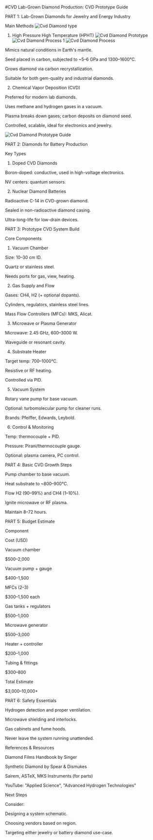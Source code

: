 #CVD Lab-Grown Diamond Production: CVD Prototype Guide

PART 1: Lab-Grown Diamonds for Jewelry and Energy Industry

Main Methods
![Cvd Diamond type ](https://github.com/user-attachments/assets/bf35a2b7-db06-4c5b-afa4-f9b779489ad7)
1. High Pressure High Temperature (HPHT)
![Cvd Diamond Prototype ](https://github.com/user-attachments/assets/0f1b2e5d-9930-4cb8-87c8-562eb3ef1cc4)
![Cvd Diamond Process 1](https://github.com/user-attachments/assets/406235aa-4708-48b6-bce5-b7320e142517)
![Cvd Diamond Process](https://github.com/user-attachments/assets/0630dbe3-e75f-4d2f-81d6-c71017daae96)

Mimics natural conditions in Earth's mantle.

Seed placed in carbon, subjected to ~5–6 GPa and 1300–1600°C.

Grows diamond via carbon recrystallization.

Suitable for both gem-quality and industrial diamonds.

2. Chemical Vapor Deposition (CVD)

Preferred for modern lab diamonds.

Uses methane and hydrogen gases in a vacuum.

Plasma breaks down gases; carbon deposits on diamond seed.

Controlled, scalable, ideal for electronics and jewelry.

![Cvd Diamond Prototype Guide](https://github.com/user-attachments/assets/5283a8c5-1946-4775-b272-246717ef8ab1)

PART 2: Diamonds for Battery Production

Key Types

1. Doped CVD Diamonds

Boron-doped: conductive, used in high-voltage electronics.

NV centers: quantum sensors.

2. Nuclear Diamond Batteries

Radioactive C-14 in CVD-grown diamond.

Sealed in non-radioactive diamond casing.

Ultra-long-life for low-drain devices.

PART 3: Prototype CVD System Build

Core Components

1. Vacuum Chamber

Size: 10–30 cm ID.

Quartz or stainless steel.

Needs ports for gas, view, heating.

2. Gas Supply and Flow

Gases: CH4, H2 (+ optional dopants).

Cylinders, regulators, stainless steel lines.

Mass Flow Controllers (MFCs): MKS, Alicat.

3. Microwave or Plasma Generator

Microwave: 2.45 GHz, 600–3000 W.

Waveguide or resonant cavity.

4. Substrate Heater

Target temp: 700–1000°C.

Resistive or RF heating.

Controlled via PID.

5. Vacuum System

Rotary vane pump for base vacuum.

Optional: turbomolecular pump for cleaner runs.

Brands: Pfeiffer, Edwards, Leybold.

6. Control & Monitoring

Temp: thermocouple + PID.

Pressure: Pirani/thermocouple gauge.

Optional: plasma camera, PC control.

PART 4: Basic CVD Growth Steps

Pump chamber to base vacuum.

Heat substrate to ~800–900°C.

Flow H2 (90–99%) and CH4 (1–10%).

Ignite microwave or RF plasma.

Maintain 8–72 hours.

PART 5: Budget Estimate

Component

Cost (USD)

Vacuum chamber

$500–2,000

Vacuum pump + gauge

$400–1,500

MFCs (2–3)

$300–1,500 each

Gas tanks + regulators

$500–1,000

Microwave generator

$500–3,000

Heater + controller

$200–1,000

Tubing & fittings

$300–800

Total Estimate

$3,000–10,000+

PART 6: Safety Essentials

Hydrogen detection and proper ventilation.

Microwave shielding and interlocks.

Gas cabinets and fume hoods.

Never leave the system running unattended.

References & Resources

Diamond Films Handbook by Singer

Synthetic Diamond by Spear & Dismukes

Sairem, ASTeX, MKS Instruments (for parts)

YouTube: "Applied Science", "Advanced Hydrogen Technologies"

Next Steps

Consider:

Designing a system schematic.

Choosing vendors based on region.

Targeting either jewelry or battery diamond use-case.

